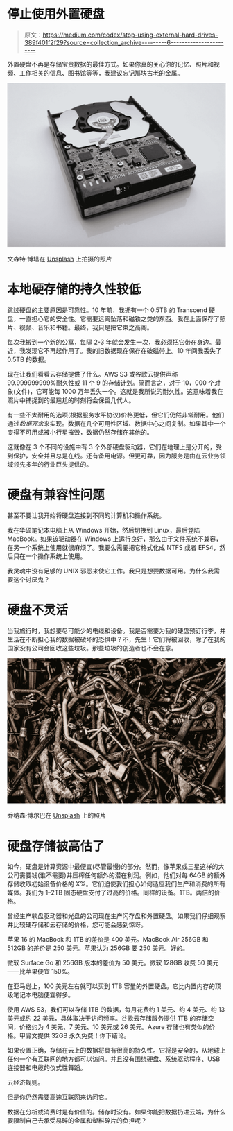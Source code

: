 # 停止使用外置硬盘

> 原文：<https://medium.com/codex/stop-using-external-hard-drives-389f401f2f29?source=collection_archive---------6----------------------->

外置硬盘不再是存储宝贵数据的最佳方式。如果你真的关心你的记忆、照片和视频、工作相关的信息、图书馆等等，我建议忘记那块古老的金属。

![](img/37260304a4476ab7cb95c44ce12db168.png)

文森特·博塔在 [Unsplash](https://unsplash.com?utm_source=medium&utm_medium=referral) 上拍摄的照片

# 本地硬存储的持久性较低

跳过硬盘的主要原因是可靠性。10 年前，我拥有一个 0.5TB 的 Transcend 硬盘，一直担心它的安全性。它需要远离坠落和磁铁之类的东西。我在上面保存了照片、视频、音乐和书籍。最终，我只是把它束之高阁。

每次我搬到一个新的公寓，每隔 2-3 年就会发生一次，我必须把它带在身边。最近，我发现它不再起作用了。我的旧数据现在保存在破磁带上。10 年间我丢失了 0.5TB 的数据。

现在让我们看看云存储提供了什么。AWS S3 或谷歌云提供声称 99.999999999%耐久性或 11 个 9 的存储计划。简而言之，对于 10，000 个对象(文件)，它可能每 1000 万年丢失一个。这就是我所说的耐久性。这意味着我在照片中捕捉到的最尴尬的时刻将会保留几代人。

有一些不太耐用的选项(根据服务水平协议)价格更低，但它们仍然非常耐用。他们通过*数据冗余*来实现。数据在几个可用性区域、数据中心之间复制。如果其中一个变得不可用或被小行星摧毁，数据仍然存储在其他的。

这就像在 3 个不同的设施中有 3 个外部硬盘驱动器，它们在地理上是分开的，受到保护，安全并且总是在线。还有备用电源。但更可靠，因为服务是由在云业务领域领先多年的行业巨头提供的。

# 硬盘有兼容性问题

甚至不要让我开始将硬盘连接到不同的计算机和操作系统。

我在华硕笔记本电脑上从 Windows 开始，然后切换到 Linux，最后登陆 MacBook。如果该驱动器在 Windows 上运行良好，那么由于文件系统不兼容，在另一个系统上使用就很麻烦了。我要么需要把它格式化成 NTFS 或者 EFS4，然后只在一个操作系统上使用。

我灵魂中没有足够的 UNIX 邪恶来使它工作。我只是想要数据可用。为什么我需要这个讨厌鬼？

# 硬盘不灵活

当我旅行时，我想要尽可能少的电缆和设备。我是否需要为我的硬盘预订行李，并生活在不断担心我的数据被破坏的恐惧中？不，先生！它们将被回收，除了在我的国家没有公司会回收这些垃圾。那些垃圾的创造者也不会在意。

![](img/c7b9a871116eafbf629ba0ca285a4aa5.png)

乔纳森·博尔巴在 [Unsplash](https://unsplash.com?utm_source=medium&utm_medium=referral) 上的照片

# 硬盘存储被高估了

如今，硬盘是计算资源中最便宜(尽管最慢)的部分。然而，像苹果或三星这样的大公司需要钱(谁不需要)并压榨任何额外的潜在利润。例如，他们对每 64GB 的额外存储收取初始设备价格的 X%。它们迫使我们担心如何适应我们生产和消费的所有媒体。我们为 1–2TB 固态硬盘支付了过高的价格。同样的设备。1TB。两倍的价格。

曾经生产软盘驱动器和光盘的公司现在生产闪存盘和外置硬盘。如果我们仔细观察并比较硬存储和云存储的价格，您可能会感到惊讶。

苹果 16 的 MacBook 和 1TB 的差价是 400 美元。MacBook Air 256GB 和 512GB 的差价是 250 美元。苹果认为 256GB 要 250 美元。好的。

微软 Surface Go 和 256GB 版本的差价为 50 美元。微软 128GB 收费 50 美元——比苹果便宜 150%。

在亚马逊上，100 美元左右就可以买到 1TB 容量的外置硬盘。它比内置内存的顶级笔记本电脑便宜得多。

使用 AWS S3，我们可以存储 1TB 的数据，每月花费约 1 美元、约 4 美元、约 13 美元或约 22 美元，具体取决于访问频率。谷歌云存储服务提供 1TB 的存储空间，价格约为 4 美元、7 美元、10 美元或 26 美元。Azure 存储也有类似的价格。甲骨文提供 32GB 永久免费！你下结论。

如果设置正确，存储在云上的数据将具有很高的持久性。它将是安全的，从地球上任何一个有互联网的地方都可以访问。并且没有围绕硬盘、系统驱动程序、USB 连接器和电缆的仪式性舞蹈。

云经济规则。

但是你仍然需要高速互联网来访问它。

数据在分析或消费时是有价值的。储存时没有。如果你能把数据扔进云端，为什么要限制自己去承受易碎的金属和塑料碎片的负担呢？